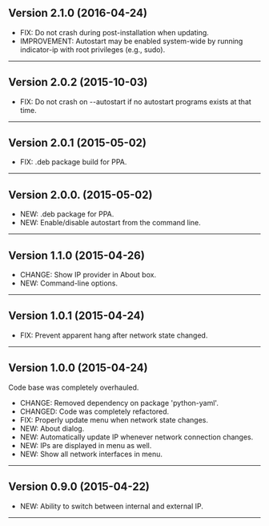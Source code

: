 Version 2.1.0 (2016-04-24)
------------------------------------------------------------------------

- FIX: Do not crash during post-installation when updating.
- IMPROVEMENT: Autostart may be enabled system-wide by running indicator-ip with root privileges (e.g., sudo).

* * * * * * * * * * * * * * * * * * * * * * * * * * * * * * * * * * * * 


Version 2.0.2 (2015-10-03)
------------------------------------------------------------------------

- FIX: Do not crash on --autostart if no autostart programs exists at that time.

* * * * * * * * * * * * * * * * * * * * * * * * * * * * * * * * * * * * 


Version 2.0.1 (2015-05-02)
------------------------------------------------------------------------

- FIX: .deb package build for PPA.

* * * * * * * * * * * * * * * * * * * * * * * * * * * * * * * * * * * * 


Version 2.0.0. (2015-05-02)
------------------------------------------------------------------------

- NEW: .deb package for PPA.
- NEW: Enable/disable autostart from the command line.

* * * * * * * * * * * * * * * * * * * * * * * * * * * * * * * * * * * * 


Version 1.1.0 (2015-04-26)
------------------------------------------------------------------------

- CHANGE: Show IP provider in About box.
- NEW: Command-line options.

* * * * * * * * * * * * * * * * * * * * * * * * * * * * * * * * * * * * 


Version 1.0.1 (2015-04-24)
------------------------------------------------------------------------

- FIX: Prevent apparent hang after network state changed.

* * * * * * * * * * * * * * * * * * * * * * * * * * * * * * * * * * * * 


Version 1.0.0 (2015-04-24)
------------------------------------------------------------------------

Code base was completely overhauled.

- CHANGE: Removed dependency on package 'python-yaml'.
- CHANGED: Code was completely refactored.
- FIX: Properly update menu when network state changes.
- NEW: About dialog.
- NEW: Automatically update IP whenever network connection changes.
- NEW: IPs are displayed in menu as well.
- NEW: Show all network interfaces in menu.

* * * * * * * * * * * * * * * * * * * * * * * * * * * * * * * * * * * * 


Version 0.9.0 (2015-04-22)
------------------------------------------------------------------------

- NEW: Ability to switch between internal and external IP.

* * * * * * * * * * * * * * * * * * * * * * * * * * * * * * * * * * * *
